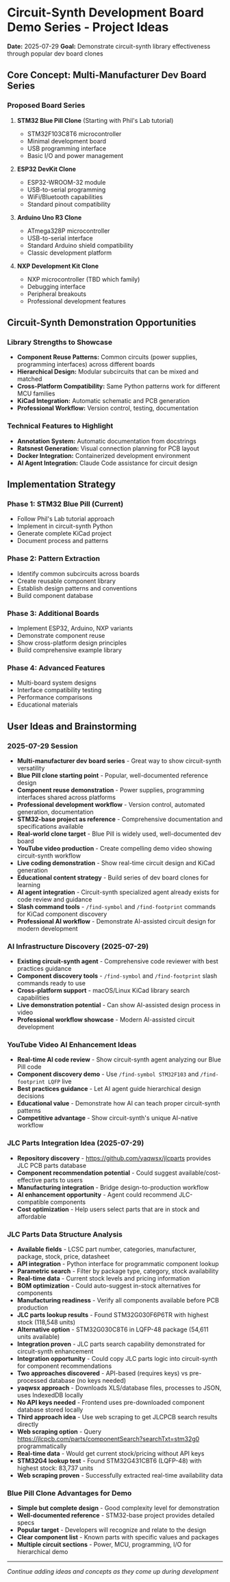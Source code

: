 # Circuit-Synth Development Board Demo Series - Project Ideas

**Date:** 2025-07-29
**Goal:** Demonstrate circuit-synth library effectiveness through popular dev board clones

## Core Concept: Multi-Manufacturer Dev Board Series

### Proposed Board Series
1. **STM32 Blue Pill Clone** (Starting with Phil's Lab tutorial)
   - STM32F103C8T6 microcontroller
   - Minimal development board
   - USB programming interface
   - Basic I/O and power management

2. **ESP32 DevKit Clone**
   - ESP32-WROOM-32 module
   - USB-to-serial programming
   - WiFi/Bluetooth capabilities
   - Standard pinout compatibility

3. **Arduino Uno R3 Clone**
   - ATmega328P microcontroller
   - USB-to-serial interface
   - Standard Arduino shield compatibility
   - Classic development platform

4. **NXP Development Kit Clone**
   - NXP microcontroller (TBD which family)
   - Debugging interface
   - Peripheral breakouts
   - Professional development features

## Circuit-Synth Demonstration Opportunities

### Library Strengths to Showcase
- **Component Reuse Patterns:** Common circuits (power supplies, programming interfaces) across different boards
- **Hierarchical Design:** Modular subcircuits that can be mixed and matched
- **Cross-Platform Compatibility:** Same Python patterns work for different MCU families
- **KiCad Integration:** Automatic schematic and PCB generation
- **Professional Workflow:** Version control, testing, documentation

### Technical Features to Highlight
- **Annotation System:** Automatic documentation from docstrings
- **Ratsnest Generation:** Visual connection planning for PCB layout
- **Docker Integration:** Containerized development environment
- **AI Agent Integration:** Claude Code assistance for circuit design

## Implementation Strategy

### Phase 1: STM32 Blue Pill (Current)
- Follow Phil's Lab tutorial approach
- Implement in circuit-synth Python
- Generate complete KiCad project
- Document process and patterns

### Phase 2: Pattern Extraction
- Identify common subcircuits across boards
- Create reusable component library
- Establish design patterns and conventions
- Build component database

### Phase 3: Additional Boards
- Implement ESP32, Arduino, NXP variants
- Demonstrate component reuse
- Show cross-platform design principles
- Build comprehensive example library

### Phase 4: Advanced Features
- Multi-board system designs
- Interface compatibility testing
- Performance comparisons
- Educational materials

## User Ideas and Brainstorming

### 2025-07-29 Session
- **Multi-manufacturer dev board series** - Great way to show circuit-synth versatility
- **Blue Pill clone starting point** - Popular, well-documented reference design
- **Component reuse demonstration** - Power supplies, programming interfaces shared across platforms
- **Professional development workflow** - Version control, automated generation, documentation
- **STM32-base project as reference** - Comprehensive documentation and specifications available
- **Real-world clone target** - Blue Pill is widely used, well-documented dev board
- **YouTube video production** - Create compelling demo video showing circuit-synth workflow
- **Live coding demonstration** - Show real-time circuit design and KiCad generation
- **Educational content strategy** - Build series of dev board clones for learning
- **AI agent integration** - Circuit-synth specialized agent already exists for code review and guidance
- **Slash command tools** - `/find-symbol` and `/find-footprint` commands for KiCad component discovery
- **Professional AI workflow** - Demonstrate AI-assisted circuit design for modern development

### AI Infrastructure Discovery (2025-07-29)
- **Existing circuit-synth agent** - Comprehensive code reviewer with best practices guidance
- **Component discovery tools** - `/find-symbol` and `/find-footprint` slash commands ready to use
- **Cross-platform support** - macOS/Linux KiCad library search capabilities
- **Live demonstration potential** - Can show AI-assisted design process in video
- **Professional workflow showcase** - Modern AI-assisted circuit development

### YouTube Video AI Enhancement Ideas
- **Real-time AI code review** - Show circuit-synth agent analyzing our Blue Pill code
- **Component discovery demo** - Use `/find-symbol STM32F103` and `/find-footprint LQFP` live
- **Best practices guidance** - Let AI agent guide hierarchical design decisions
- **Educational value** - Demonstrate how AI can teach proper circuit-synth patterns
- **Competitive advantage** - Show circuit-synth's unique AI-native workflow

### JLC Parts Integration Idea (2025-07-29)
- **Repository discovery** - https://github.com/yaqwsx/jlcparts provides JLC PCB parts database
- **Component recommendation potential** - Could suggest available/cost-effective parts to users
- **Manufacturing integration** - Bridge design-to-production workflow
- **AI enhancement opportunity** - Agent could recommend JLC-compatible components
- **Cost optimization** - Help users select parts that are in stock and affordable

### JLC Parts Data Structure Analysis
- **Available fields** - LCSC part number, categories, manufacturer, package, stock, price, datasheet
- **API integration** - Python interface for programmatic component lookup
- **Parametric search** - Filter by package type, category, stock availability
- **Real-time data** - Current stock levels and pricing information
- **BOM optimization** - Could auto-suggest in-stock alternatives for components
- **Manufacturing readiness** - Verify all components available before PCB production
- **JLC parts lookup results** - Found STM32G030F6P6TR with highest stock (118,548 units)
- **Alternative option** - STM32G030C8T6 in LQFP-48 package (54,611 units available)
- **Integration proven** - JLC parts search capability demonstrated for circuit-synth enhancement
- **Integration opportunity** - Could copy JLC parts logic into circuit-synth for component recommendations
- **Two approaches discovered** - API-based (requires keys) vs pre-processed database (no keys needed)
- **yaqwsx approach** - Downloads XLS/database files, processes to JSON, uses IndexedDB locally
- **No API keys needed** - Frontend uses pre-downloaded component database stored locally
- **Third approach idea** - Use web scraping to get JLCPCB search results directly
- **Web scraping option** - Query https://jlcpcb.com/parts/componentSearch?searchTxt=stm32g0 programmatically
- **Real-time data** - Would get current stock/pricing without API keys
- **STM32G4 lookup test** - Found STM32G431CBT6 (LQFP-48) with highest stock: 83,737 units
- **Web scraping proven** - Successfully extracted real-time availability data

### Blue Pill Clone Advantages for Demo
- **Simple but complete design** - Good complexity level for demonstration
- **Well-documented reference** - STM32-base project provides detailed specs
- **Popular target** - Developers will recognize and relate to the design
- **Clear component list** - Known parts with specific values and packages
- **Multiple circuit sections** - Power, MCU, programming, I/O for hierarchical demo

---
*Continue adding ideas and concepts as they come up during development*